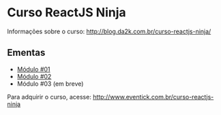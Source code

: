 # Curso ReactJS Ninja

Informações sobre o curso: http://blog.da2k.com.br/curso-reactjs-ninja/

## Ementas

- [Módulo #01](ementa-modulo-01.md)
- [Módulo #02](ementa-modulo-02.md)
- Módulo #03 (em breve)

Para adquirir o curso, acesse: http://www.eventick.com.br/curso-reactjs-ninja

